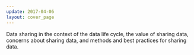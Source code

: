 ```yaml
---
update: 2017-04-06
layout: cover_page
---
```


Data sharing in the context of the data life cycle, the value of sharing data, concerns about sharing data, and methods and best practices for sharing data.
